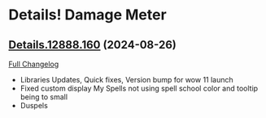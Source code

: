 # Details! Damage Meter

## [Details.12888.160](https://github.com/Tercioo/Details-Damage-Meter/tree/Details.12888.160) (2024-08-26)
[Full Changelog](https://github.com/Tercioo/Details-Damage-Meter/compare/Details.12879.159...Details.12888.160) 

- Libraries Updates, Quick fixes, Version bump for wow 11 launch  
- Fixed custom display My Spells not using spell school color and tooltip being to small  
- Duspels  
